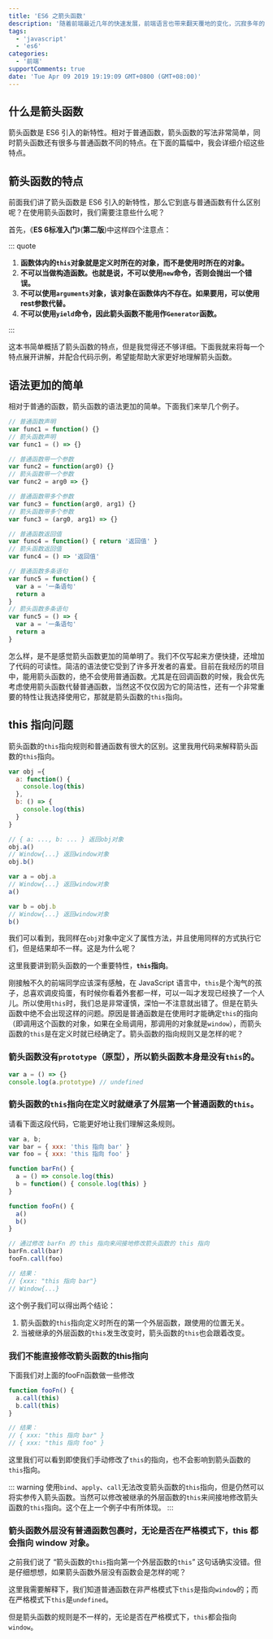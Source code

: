 ```yaml
---
title: 'ES6 之箭头函数'
description: '随着前端最近几年的快速发展，前端语言也带来翻天覆地的变化，沉寂多年的 JavaScript 也迎来大变革，许多新特性加入到了 JavaScript 语言当中。今天我们就来聊聊 ES6 带来的一个新特性 —— 箭头函数。'
tags:
  - 'javascript'
  - 'es6'
categories:
  - '前端'
supportComments: true
date: 'Tue Apr 09 2019 19:19:09 GMT+0800 (GMT+08:00)'
---
```


## 什么是箭头函数

箭头函数是 ES6 引入的新特性。相对于普通函数，箭头函数的写法非常简单，同时箭头函数还有很多与普通函数不同的特点。在下面的篇幅中，我会详细介绍这些特点。

## 箭头函数的特点

前面我们讲了箭头函数是 ES6 引入的新特性，那么它到底与普通函数有什么区别呢？在使用箭头函数时，我们需要注意些什么呢？

首先，《**ES 6标准入门**》(**第二版**)中这样四个注意点：

::: quote

1. **函数体内的`this`对象就是定义时所在的对象，而不是使用时所在的对象。**
2. **不可以当做构造函数。也就是说，不可以使用`new`命令，否则会抛出一个错误。**
3. **不可以使用`arguments`对象，该对象在函数体内不存在。如果要用，可以使用rest参数代替。**
4. **不可以使用`yield`命令，因此箭头函数不能用作`Generator`函数。**

:::

这本书简单概括了箭头函数的特点，但是我觉得还不够详细。下面我就来将每一个特点展开讲解，并配合代码示例，希望能帮助大家更好地理解箭头函数。

## 语法更加的简单

相对于普通的函数，箭头函数的语法更加的简单。下面我们来举几个例子。

```javascript
// 普通函数声明
var func1 = function() {}
// 箭头函数声明
var func1 = () => {}

// 普通函数带一个参数
var func2 = function(arg0) {}
// 箭头函数带一个参数
var func2 = arg0 => {}

// 普通函数带多个参数
var func3 = function(arg0, arg1) {}
// 箭头函数带多个参数
var func3 = (arg0, arg1) => {}

// 普通函数返回值
var func4 = function() { return '返回值' }
// 箭头函数返回值
var func4 = () => '返回值'

// 普通函数多条语句
var func5 = function() {
  var a = '一条语句'
  return a
}
// 箭头函数多条语句
var func5 = () => {
  var a = '一条语句'
  return a
}
```

怎么样，是不是感觉箭头函数更加的简单明了。我们不仅写起来方便快捷，还增加了代码的可读性。简洁的语法使它受到了许多开发者的喜爱。目前在我经历的项目中，能用箭头函数的，绝不会使用普通函数。尤其是在回调函数的时候，我会优先考虑使用箭头函数代替普通函数，当然这不仅仅因为它的简洁性，还有一个非常重要的特性让我选择使用它，那就是箭头函数的`this`指向。

## this 指向问题

箭头函数的`this`指向规则和普通函数有很大的区别。这里我用代码来解释箭头函数的`this`指向。

```javascript
var obj ={
  a: function() {
    console.log(this)
  },
  b: () => {
    console.log(this)
  }
}

// { a: ..., b: ... } 返回obj对象
obj.a()
// Window{...} 返回window对象
obj.b()

var a = obj.a
// Window{...} 返回window对象
a()

var b = obj.b
// Window{...} 返回window对象
b()
```

我们可以看到，我同样在`obj`对象中定义了属性方法，并且使用同样的方式执行它们，但是结果却不一样。这是为什么呢？

这里我要讲到箭头函数的一个重要特性，**`this`指向**。

刚接触不久的前端同学应该深有感触，在 JavaScript 语言中，`this`是个淘气的孩子，总喜欢调皮捣蛋，有时候你看着外套都一样，可以一叫才发现已经换了一个人儿。所以使用`this`时，我们总是非常谨慎，深怕一不注意就出错了。但是在箭头函数中绝不会出现这样的问题。原因是普通函数是在使用时才能确定`this`的指向（即调用这个函数的对象，如果在全局调用，那调用的对象就是`window`），而箭头函数的`this`是在定义时就已经确定了。箭头函数的指向规则又是怎样的呢？

### 箭头函数没有`prototype`（原型），所以箭头函数本身是没有`this`的。

```javascript
var a = () => {}
console.log(a.prototype) // undefined
```

### 箭头函数的`this`指向在定义时就继承了外层第一个普通函数的`this`。

请看下面这段代码，它能更好地让我们理解这条规则。

```javascript
var a, b;
var bar = { xxx: 'this 指向 bar' }
var foo = { xxx: 'this 指向 foo' }

function barFn() {
  a = () => console.log(this)
  b = function() { console.log(this) }
}

function fooFn() {
  a()
  b()
}

// 通过修改 barFn 的 this 指向来间接地修改箭头函数的 this 指向
barFn.call(bar)
fooFn.call(foo)

// 结果：
// {xxx: "this 指向 bar"}
// Window{...}
```

这个例子我们可以得出两个结论：

1. 箭头函数的`this`指向定义时所在的第一个外层函数，跟使用的位置无关。
2. 当被继承的外层函数的`this`发生改变时，箭头函数的`this`也会跟着改变。

### 我们不能直接修改箭头函数的this指向

下面我们对上面的fooFn函数做一些修改

```javascript
function fooFn() {
  a.call(this)
  b.call(this)
}

// 结果：
// { xxx: "this 指向 bar" }
// { xxx: "this 指向 foo" }
```

这里我们可以看到即使我们手动修改了`this`的指向，也不会影响到箭头函数的`this`指向。

::: warning
使用`bind`、`apply`、`call`无法改变箭头函数的`this`指向，但是仍然可以将实参传入箭头函数。当然可以修改被继承的外层函数的`this`来间接地修改箭头函数的`this`指向。这个在上一个例子中有所体现。
:::

### 箭头函数外层没有普通函数包裹时，无论是否在严格模式下，this 都会指向 window 对象。

之前我们说了 “箭头函数的`this`指向第一个外层函数的`this`” 这句话确实没错。但是仔细想想，如果箭头函数外层没有函数会是怎样的呢？

这里我需要解释下，我们知道普通函数在非严格模式下`this`是指向`window`的；而在严格模式下`this`是`undefined`。

但是箭头函数的规则是不一样的，无论是否在严格模式下，`this`都会指向`window`。

